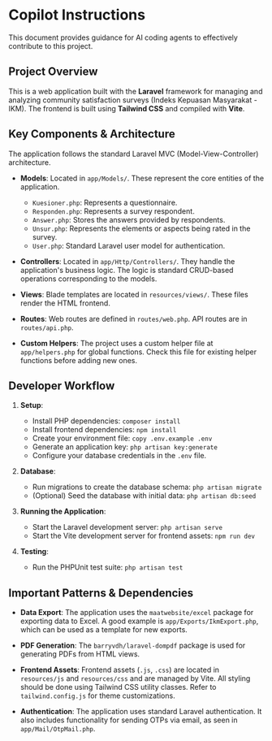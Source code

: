 # Copilot Instructions

This document provides guidance for AI coding agents to effectively contribute to this project.

## Project Overview

This is a web application built with the **Laravel** framework for managing and analyzing community satisfaction surveys (Indeks Kepuasan Masyarakat - IKM). The frontend is built using **Tailwind CSS** and compiled with **Vite**.

## Key Components & Architecture

The application follows the standard Laravel MVC (Model-View-Controller) architecture.

*   **Models**: Located in `app/Models/`. These represent the core entities of the application.
    *   `Kuesioner.php`: Represents a questionnaire.
    *   `Responden.php`: Represents a survey respondent.
    *   `Answer.php`: Stores the answers provided by respondents.
    *   `Unsur.php`: Represents the elements or aspects being rated in the survey.
    *   `User.php`: Standard Laravel user model for authentication.

*   **Controllers**: Located in `app/Http/Controllers/`. They handle the application's business logic. The logic is standard CRUD-based operations corresponding to the models.

*   **Views**: Blade templates are located in `resources/views/`. These files render the HTML frontend.

*   **Routes**: Web routes are defined in `routes/web.php`. API routes are in `routes/api.php`.

*   **Custom Helpers**: The project uses a custom helper file at `app/helpers.php` for global functions. Check this file for existing helper functions before adding new ones.

## Developer Workflow

1.  **Setup**:
    *   Install PHP dependencies: `composer install`
    *   Install frontend dependencies: `npm install`
    *   Create your environment file: `copy .env.example .env`
    *   Generate an application key: `php artisan key:generate`
    *   Configure your database credentials in the `.env` file.

2.  **Database**:
    *   Run migrations to create the database schema: `php artisan migrate`
    *   (Optional) Seed the database with initial data: `php artisan db:seed`

3.  **Running the Application**:
    *   Start the Laravel development server: `php artisan serve`
    *   Start the Vite development server for frontend assets: `npm run dev`

4.  **Testing**:
    *   Run the PHPUnit test suite: `php artisan test`

## Important Patterns & Dependencies

*   **Data Export**: The application uses the `maatwebsite/excel` package for exporting data to Excel. A good example is `app/Exports/IkmExport.php`, which can be used as a template for new exports.

*   **PDF Generation**: The `barryvdh/laravel-dompdf` package is used for generating PDFs from HTML views.

*   **Frontend Assets**: Frontend assets (`.js`, `.css`) are located in `resources/js` and `resources/css` and are managed by Vite. All styling should be done using Tailwind CSS utility classes. Refer to `tailwind.config.js` for theme customizations.

*   **Authentication**: The application uses standard Laravel authentication. It also includes functionality for sending OTPs via email, as seen in `app/Mail/OtpMail.php`.
